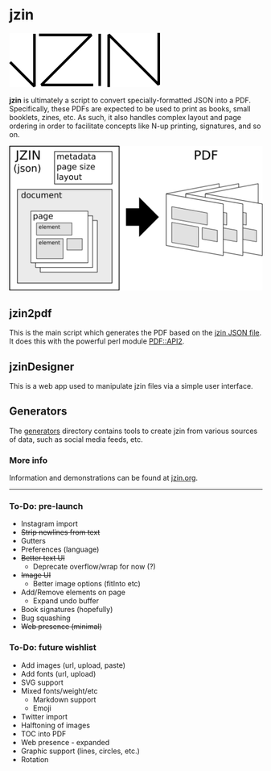 # jzin

![jzin logo](docs/jzin-300.png)

**jzin** is ultimately a script to convert specially-formatted JSON into a PDF.  Specifically, these PDFs are expected to be used
to print as books, small booklets, zines, etc.   As such, it also handles complex layout and page ordering in order to facilitate
concepts like N-up printing, signatures, and so on.

![diagram showing jzin creating a pdf](docs/overview.png)

## jzin2pdf

This is the main script which generates the PDF based on the [jzin JSON file](docs/jzin.md).
It does this with the powerful perl module [PDF::API2](https://metacpan.org/pod/PDF::API2).


## jzinDesigner

This is a web app used to manipulate jzin files via a simple user interface.


## Generators

The [generators](generators/) directory contains tools to create jzin from various sources of data, such as social media feeds, etc.


### More info

Information and demonstrations can be found at [jzin.org](https://jzin.org).


---------------------

### To-Do: pre-launch

* Instagram import
* ~~Strip newlines from text~~
* Gutters
* Preferences (language)
* ~~Better text UI~~
  * Deprecate overflow/wrap for now (?)
* ~~Image UI~~
  * Better image options (fitInto etc)
* Add/Remove elements on page
  * Expand undo buffer
* Book signatures (hopefully)
* Bug squashing
* ~~Web presence (minimal)~~

### To-Do: future wishlist

* Add images (url, upload, paste) 
* Add fonts (url, upload)
* SVG support
* Mixed fonts/weight/etc
  * Markdown support
  * Emoji
* Twitter import
* Halftoning of images
* TOC into PDF
* Web presence - expanded
* Graphic support (lines, circles, etc.)
* Rotation

